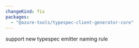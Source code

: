 ```yaml
---
changeKind: fix
packages:
  - "@azure-tools/typespec-client-generator-core"
---
```


support new typespec emitter naming rule
